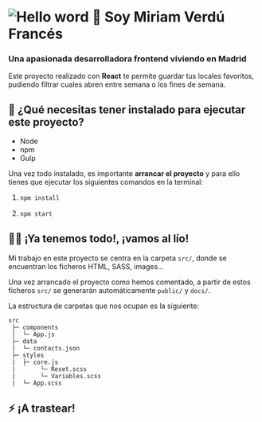 # ![Hello word](./src/images/hello-world.jpg) 👋 Soy Miriam Verdú Francés

### Una apasionada desarrolladora frontend viviendo en Madrid

Este proyecto realizado con **React** te permite guardar tus locales favoritos, pudiendo filtrar cuales abren entre semana o los fines de semana.

## 📄 ¿Qué necesitas tener instalado para ejecutar este proyecto?

- Node
- npm
- Gulp

Una vez todo instalado, es importante **arrancar el proyecto** y para ello tienes que ejecutar los siguientes comandos en la terminal:

1. ```bash
   npm install
   ```
2. ```bash
   npm start
   ```

## 👨‍💻 ¡Ya tenemos todo!, ¡vamos al lío!

Mi trabajo en este proyecto se centra en la carpeta `src/`, donde se encuentran los ficheros HTML, SASS, images...

Una vez arrancado el proyecto como hemos comentado, a partir de estos ficheros `src/` se generarán automáticamente `public/` y `docs/`.

La estructura de carpetas que nos ocupan es la siguiente:

```
src
 ├─ components
 |  └─ App.js
 ├─ data
 |  └─ contacts.json
 ├─ styles
 |  ├─ core.js
 |       └─ Reset.scss
 |       └─ Variables.scss
 |  └─ App.scss

```

## ⚡ ¡A trastear!
